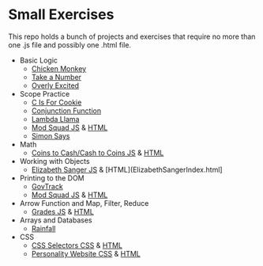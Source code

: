 # Small Exercises


This repo holds a bunch of projects and exercises that require no more than one .js file and possibly one .html file. 

* Basic Logic
    * [Chicken Monkey](./ChickenMonkey.js)
    * [Take a Number](./takeANumber.js)
    * [Overly Excited](./overly-excited.js)
* Scope Practice
    * [C Is For Cookie](./CIsForCookie.js)
    * [Conjunction Function](./ConjunctionFunction.js)
    * [Lambda Llama](./LambdaLlama.js)
    * [Mod Squad JS](./ModSquad.js) & [HTML](./ModSquadIndex.html)
    * [Simon Says](./SimonSays.js)
* Math
    * [Coins to Cash/Cash to Coins JS](./coinsToCash.js) & [HTML](./coinsToCashIndex.html)
* Working with Objects
    * [Elizabeth Sanger JS](ElizabethSangerObjects.js) & [HTML](ElizabethSangerIndex.html]
* Printing to the DOM
    * [GovTrack](./govtrack.html)
    * [Mod Squad JS](./ModSquad.js) & [HTML](./ModSquadIndex.html)
* Arrow Function and Map, Filter, Reduce
    * [Grades JS](./grades.js) & [HTML](gradesindex.html)
* Arrays and Databases
    * [Rainfall](./rainfall.js)
* CSS
    * [CSS Selectors CSS](./CSSSelectors.css) & [HTML](./CSSSelectorsIndex.html)
    * [Personality Website CSS](./PersonalityCSS.css) & [HTML](./PersonalityIndex.html)

